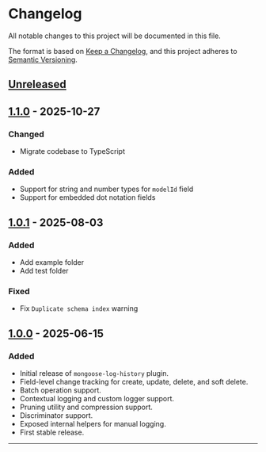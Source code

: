 # Changelog

All notable changes to this project will be documented in this file.

The format is based on [Keep a Changelog](https://keepachangelog.com/en/1.0.0/),
and this project adheres to [Semantic Versioning](https://semver.org/spec/v2.0.0.html).

## [Unreleased]

## [1.1.0] - 2025-10-27

### Changed

- Migrate codebase to TypeScript

### Added

- Support for string and number types for `modelId` field
- Support for embedded dot notation fields

## [1.0.1] - 2025-08-03

### Added

- Add example folder
- Add test folder

### Fixed

- Fix `Duplicate schema index` warning

## [1.0.0] - 2025-06-15

### Added

- Initial release of `mongoose-log-history` plugin.
- Field-level change tracking for create, update, delete, and soft delete.
- Batch operation support.
- Contextual logging and custom logger support.
- Pruning utility and compression support.
- Discriminator support.
- Exposed internal helpers for manual logging.
- First stable release.

---

[Unreleased]: https://github.com/granitebps/mongoose-log-history/compare/v1.1.0...HEAD
[1.1.0]: https://github.com/granitebps/mongoose-log-history/releases/tag/v1.1.0
[1.0.1]: https://github.com/granitebps/mongoose-log-history/releases/tag/v1.0.1
[1.0.0]: https://github.com/granitebps/mongoose-log-history/releases/tag/v1.0.0
